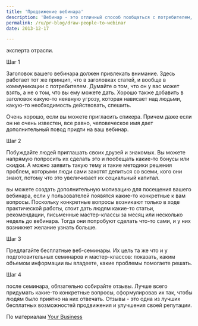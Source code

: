 ```yaml
---
title: 'Продвижение вебинара'
description: 'Вебинар - это отличный способ пообщаться с потребителем, и заодно позицинировать себя как эксперта отрасли. Шаг 1'
permalink: /ru/pr-blog/draw-people-to-webinar
date: 2013-12-17

---
```


эксперта отрасли.

Шаг 1

Заголовок вашего вебинара должен привлекать внимание. Здесь работает тот же принцип, что в заголовках статей, и вообще в коммуникации с потребителем. Думайте о том, что он у вас может взять, а не о том, что вы ему можете дать. Хорошо также добавить в заголовок какую-то неявную угрозу, которая нависает над людьми, какую-то необходимость действовать, спешить.

Очень хорошо, если вы можете пригласить спикера. Причем даже если он не очень известен, все равно, человеческое имя дает дополнительный повод придти на ваш вебинар.

Шаг 2

Побуждайте людей приглашать своих друзей и знакомых. Вы можете напрямую попросить их сделать это и пообещать какие-то бонусы или скидки. А можно заявить такую тему и такие методики решения проблем, которыми люди сами захотят делиться со всеми, кого они знают, потому что это увеличивает их социальный капитал.

вы можете создать дополнительную мотивацию для посещения вашего вебинара, если у пользователей появятся какие-то конкретные к вам вопросы. Поскольку конкретные вопросы возникают только в ходе практической работы, стоит дать людям какие-то  статьи, рекомендации, письменные мастер-классы за месяц или несколько недель до вебинара. Тогда они попробуют сделать что-то сами, и у них возникнет желание узнать больше.

Шаг 3

Предлагайте бесплатные веб-семинары. Их цель та же что и у подготовительных семинаров и мастер-классов: показать, каким объемом информации вы владеете, какие проблемы помогаете решать.

Шаг 4

после семинара, обязательно собирайте отзывы. Лучше всего придумать какие-то конкретные вопросы, сформулировав их так, чтобы людям было приятно на них отвечать. Отзывы -  это одна из лучших бесплатных возможностей продвижения и улучшения своей репутации.

По материалам <a href="https://yourbusiness.azcentral.com/market-seminar-1217.html">Your Business</a>


